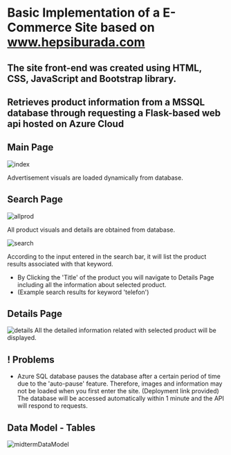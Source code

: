 # Basic Implementation of a E-Commerce Site based on www.hepsiburada.com
## The site front-end was created using HTML, CSS, JavaScript and Bootstrap library.
## Retrieves product information from a MSSQL database through requesting a Flask-based web api hosted on Azure Cloud

## Main Page

![index](https://github.com/gunesgultekin/WebProgramming-Midterm/assets/126399958/5dd4ca97-58c4-48cb-bfa0-b4c5ff9edac3)

Advertisement visuals are loaded dynamically from database.

## Search Page

![allprod](https://github.com/gunesgultekin/WebProgramming-Midterm/assets/126399958/5f0a68d3-30d1-4f98-a17f-c7069f02a45f)

All product visuals and details are obtained from database.


![search](https://github.com/gunesgultekin/WebProgramming-Midterm/assets/126399958/9afc8a3e-0999-405b-abee-57182ad366b2)

According to the input entered in the search bar, it will list the product results associated with that keyword.
* By Clicking the 'Title' of the product you will navigate to Details Page including all the information about selected product.
* (Example search results for keyword 'telefon')

## Details Page

![details](https://github.com/gunesgultekin/WebProgramming-Midterm/assets/126399958/2d278c93-0548-4dcc-b3ac-db884b450ec0)
All the detailed information related with selected product will be displayed.

## ! Problems
* Azure SQL database pauses the database after a certain period of time due to the 'auto-pause' feature.
Therefore, images and information may not be loaded when you first enter the site. (Deployment link provided)
The database will be accessed automatically within 1 minute and the API will respond to requests.

## Data Model - Tables
![midtermDataModel](https://github.com/gunesgultekin/WebProgramming-Midterm/assets/126399958/fbaba9f0-e03f-4648-8b72-6068f2a9d77a)

